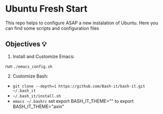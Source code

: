 # Ubuntu Fresh Start

This repo helps to configure ASAP a new instalation of Ubuntu.
Here you can find some scripts and configuration files

## Objectives :bulb:

1) Install and Customize Emacs:

run `./emacs_config.sh`

2) Customize Bash:

* `git clone --depth=1 https://github.com/Bash-it/bash-it.git ~/.bash_it`
* `~/.bash_it/install.sh`
* `emacs ~/.bashrc` set export BASH_IT_THEME="" to export BASH_IT_THEME="axin"
